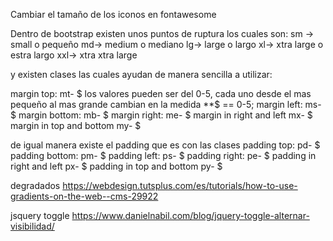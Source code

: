 Cambiar el tamaño de los iconos en fontawesome

<i class="fa fa-bars fa-xs"></i>
<i class="fa fa-bars fa-sm"></i>
<i class="fa fa-bars fa-lg"></i>
<i class="fa fa-bars fa-2x"></i>
<i class="fa fa-bars fa-3x"></i>
<i class="fa fa-bars fa-4x"></i>
<i class="fa fa-bars fa-5x"></i>
<i class="fa fa-bars fa-10x"></i>

Dentro de bootstrap existen unos puntos de ruptura los cuales son:
sm -> small o pequeño
md-> medium o mediano
lg-> large o largo
xl-> xtra large o estra largo
xxl-> xtra xtra large

y existen clases las cuales ayudan de manera sencilla a utilizar:

margin top: mt- $
los valores pueden ser del 0-5, cada uno desde el mas pequeño al mas grande cambian en la medida
**$ == 0-5;
margin left: ms- $
margin bottom: mb- $
margin right: me- $
margin in right and left mx- $
margin in top and bottom my- $

de igual manera existe el padding que es con las clases
padding top: pd- $
padding bottom: pm- $
padding left: ps- $
padding right: pe- $
padding in right and left px- $
padding in top and bottom py- $

degradados
https://webdesign.tutsplus.com/es/tutorials/how-to-use-gradients-on-the-web--cms-29922

jsquery toggle
https://www.danielnabil.com/blog/jquery-toggle-alternar-visibilidad/
